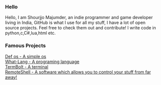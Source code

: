 ### Hello
Hello, I am Shourjjo Majumder, an indie programmer and game developer living in India, GitHub is what I use for all my stuff, I have a lot of open source projects. 
Feel free to check them out and contribute! I write code in python,c,C#,lua,html etc.
### Famous Projects
[Def os - A simple os](https://github.com/shourdev/def-os) <br>
[What-Lang - A programing language](https://github.com/what-language) <br>
[TermBolt - A terminal](https://github.com/shourdev/termbolt) <br>
[RemoteShell - A software which allows you to control your stuff from far away!](https://github.com/shourdev/remote-shell)
